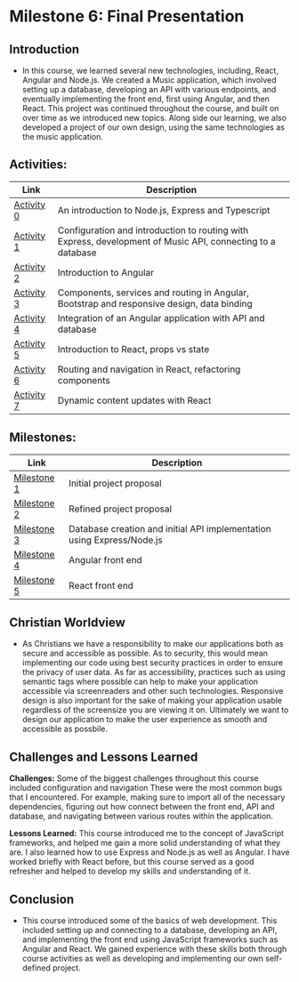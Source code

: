 # Milestone 6: Final Presentation

## Introduction

- In this course, we learned several new technologies, including, React, Angular and Node.js. We created a Music application, which involved setting up a database, developing an API with various endpoints, and eventually implementing the front end, first using Angular, and then React. This project was continued throughout the course, and built on over time as we introduced new topics. Along side our learning, we also developed a project of our own design, using the same technologies as the music application. 

## Activities:

|Link|Description|
|--|--|
|[Activity 0](https://github.com/EmmaGCU/CST391/blob/main/activities/activity0/README.md)|An introduction to Node.js, Express and Typescript|
|[Activity 1](https://github.com/EmmaGCU/CST391/blob/main/activities/activity1/README.md)|Configuration and introduction to routing with Express, development of Music API, connecting to a database|
|[Activity 2](https://github.com/EmmaGCU/CST391/blob/main/activities/activity2/README.md)|Introduction to Angular|
|[Activity 3](https://github.com/EmmaGCU/CST391/blob/main/activities/activity3/README.md)|Components, services and routing in Angular, Bootstrap and responsive design, data binding|
|[Activity 4](https://github.com/EmmaGCU/CST391/blob/main/activities/activity4/README.md)|Integration of an Angular application with API and database|
|[Activity 5](https://github.com/EmmaGCU/CST391/blob/main/activities/activity5/README.md)|Introduction to React, props vs state|
|[Activity 6](https://github.com/EmmaGCU/CST391/blob/main/activities/activity6/README.md)|Routing and navigation in React, refactoring components|
|[Activity 7](https://github.com/EmmaGCU/CST391/blob/main/activities/activity7/README.md)|Dynamic content updates with React|

## Milestones:

|Link|Description|
|--|--|
|[Milestone 1](https://github.com/EmmaGCU/CST391/blob/main/milestones/milestone1/README.md)|Initial project proposal|
|[Milestone 2](https://github.com/EmmaGCU/CST391/blob/main/milestones/milestone2/README.md)|Refined project proposal|
|[Milestone 3](https://github.com/EmmaGCU/CST391/blob/main/milestones/milestone3/README.md)|Database creation and initial API implementation using Express/Node.js|
|[Milestone 4](https://github.com/EmmaGCU/CST391/blob/main/milestones/milestone4/README.md)|Angular front end|
|[Milestone 5](https://github.com/EmmaGCU/CST391/blob/main/milestones/milestone5/README.md)|React front end|

## Christian Worldview

- As Christians we have a responsibility to make our applications both as secure and accessible as possible. As to security, this would mean implementing our code using best security practices in order to ensure the privacy of user data. As far as accessibility, practices such as using semantic tags where possible can help to make your application accessible via screenreaders and other such technologies. Responsive design is also important for the sake of making your application usable regardless of the screensize you are viewing it on. Ultimately we want to design our application to make the user experience as smooth and accessible as possbile.

## Challenges and Lessons Learned

<b>Challenges:</b> Some of the biggest challenges throughout this course included configuration and navigation These were the most common bugs that I encountered. For example, making sure to import all of the necessary dependencies, figuring out how connect between the front end, API and database, and navigating between various routes within the application.

<b>Lessons Learned:</b> This course introduced me to the concept of JavaScript frameworks, and helped me gain a more solid understanding of what they are. I also learned how to use Express and Node.js as well as Angular. I have worked briefly with React before, but this course served as a good refresher and helped to develop my skills and understanding of it.

## Conclusion

- This course introduced some of the basics of web development. This included setting up and connecting to a database, developing an API, and implementing the front end using JavaScript frameworks such as Angular and React. We gained experience with these skills both through course activities as well as developing and implementing our own self-defined project.